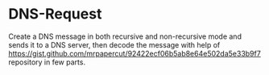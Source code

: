 # DNS-Request
Create a DNS message in both recursive and non-recursive mode and sends it to a DNS server, then decode the message
with help of https://gist.github.com/mrpapercut/92422ecf06b5ab8e64e502da5e33b9f7 repository in few parts.
